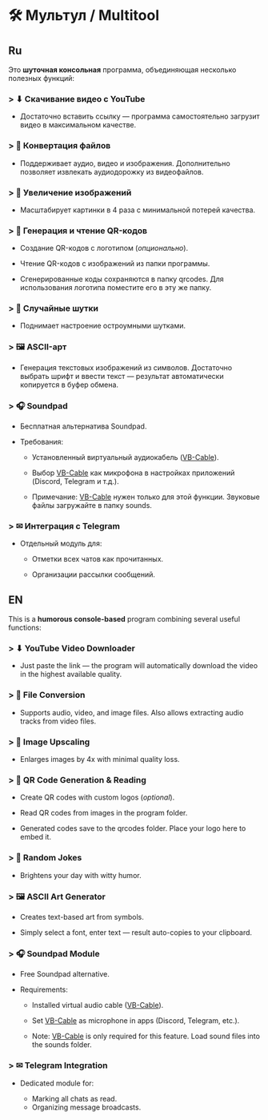 # 🛠 Мультул / Multitool

## Ru

Это **шуточная консольная** программа, объединяющая несколько полезных функций:

### > ⬇ Скачивание видео с YouTube
- Достаточно вставить ссылку — программа самостоятельно загрузит видео в максимальном качестве.

### > 🔄 Конвертация файлов
- Поддерживает аудио, видео и изображения. Дополнительно позволяет извлекать аудиодорожку из видеофайлов.

### > 🔎 Увеличение изображений
- Масштабирует картинки в 4 раза с минимальной потерей качества.

### > 🧬 Генерация и чтение QR-кодов

- Создание QR-кодов с логотипом (*опционально*).

- Чтение QR-кодов с изображений из папки программы.
- Сгенерированные коды сохраняются в папку qrcodes. Для использования логотипа поместите его в эту же папку.

### > 💩 Случайные шутки
- Поднимает настроение остроумными шутками.

### > 🖼 ASCII-арт
- Генерация текстовых изображений из символов. Достаточно выбрать шрифт и ввести текст — результат автоматически копируется в буфер обмена.

### > 🎧 Soundpad
- Бесплатная альтернатива Soundpad.
- Требования:

    - Установленный виртуальный аудиокабель ([VB-Cable](https://vb-audio.com/Cable/)).

    - Выбор [VB-Cable](https://vb-audio.com/Cable/) как микрофона в настройках приложений (Discord, Telegram и т.д.).
    - Примечание: [VB-Cable](https://vb-audio.com/Cable/) нужен только для этой функции. Звуковые файлы загружайте в папку sounds.

### > ✉ Интеграция с Telegram
- Отдельный модуль для:

    - Отметки всех чатов как прочитанных.

    - Организации рассылки сообщений.

## EN

This is a **humorous console-based** program combining several useful functions:

### > ⬇ YouTube Video Downloader
- Just paste the link — the program will automatically download the video in the highest available quality.

### > 🔄 File Conversion
- Supports audio, video, and image files. Also allows extracting audio tracks from video files.

### > 🔎 Image Upscaling
- Enlarges images by 4x with minimal quality loss.

### > 🧬 QR Code Generation & Reading
- Create QR codes with custom logos (*optional*).

- Read QR codes from images in the program folder.

- Generated codes save to the qrcodes folder. Place your logo here to embed it.

### > 💩 Random Jokes
- Brightens your day with witty humor.

### > 🖼 ASCII Art Generator
- Creates text-based art from symbols.

- Simply select a font, enter text — result auto-copies to your clipboard.

### > 🎧 Soundpad Module
- Free Soundpad alternative.

- Requirements:

    - Installed virtual audio cable ([VB-Cable](https://vb-audio.com/Cable/)).

    - Set [VB-Cable](https://vb-audio.com/Cable/) as microphone in apps (Discord, Telegram, etc.).

    - Note: [VB-Cable](https://vb-audio.com/Cable/) is only required for this feature. Load sound files into the sounds folder.

### > ✉ Telegram Integration
- Dedicated module for:

    - Marking all chats as read.
    - Organizing message broadcasts.
